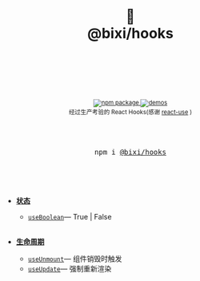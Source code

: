 <div align="center">
  <h1>
    <br/>
    🚀
    <br />
    @bixi/hooks
    <br />
    <br />
    <br />
  </h1>
  <sup>
    <br />
    <br />
    <a href="https://www.npmjs.com/package/@bixi/hooks">
       <img src="https://img.shields.io/npm/v/@bixi/hooks.svg" alt="npm package" />
    </a>
    <a href="http://git.olivewind.com/bixi-hooks">
      <img src="https://img.shields.io/badge/demos-🚀-yellow.svg" alt="demos" />
    </a>
    <br />
    经过生产考验的 React Hooks(感谢 <a href="https://github.com/streamich/react-use" target="_blank">react-use</a>   )
  </sup>
  <br />
  <br />
  <br />
  <br />
  <pre>npm i <a href="https://www.npmjs.com/package/@bixi/hooks">@bixi/hooks</a></pre>
  <br />
  <br />
  <br />
</div>

- [**状态**](http://git.olivewind.com/bixi-hooks/?path=/story/状态--useboolean)
  - [`useBoolean`](http://git.olivewind.com/bixi-hooks/?path=/story/状态--useboolean)&mdash;  True | False
    <br/>
    <br/>

- [**生命周期**](http://git.olivewind.com/bixi-hooks/?path=/story/生命周期--useunmount)
  - [`useUnmount`](http://git.olivewind.com/bixi-hooks/?path=/story/生命周期--useunmount)&mdash;  组件销毁时触发
  - [`useUpdate`](http://git.olivewind.com/bixi-hooks/?path=/story/生命周期--useupdate)&mdash;  强制重新渲染
    <br/>
    <br/>


